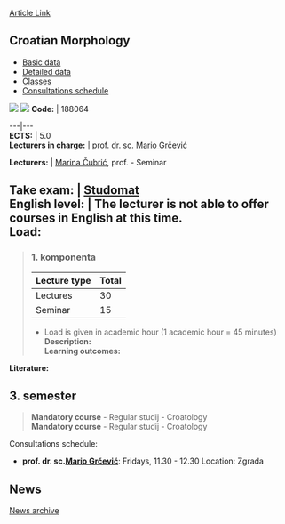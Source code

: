[Article Link](https://www.fhs.hr/en/course/cromor)

## Croatian Morphology
  * [Basic data](https://www.fhs.hr/en/course/cromor#v1id-523762_374553_1_0 "Basic data")
  * [Detailed data](https://www.fhs.hr/en/course/cromor#v1id-523762_374553_1_1 "Detailed data")
  * [Classes](https://www.fhs.hr/en/course/cromor#v1id-523762_374553_1_2 "Classes")
  * [Consultations schedule](https://www.fhs.hr/en/course/cromor#v1id-523762_374553_1_3 "Consultations schedule")


[![](https://www.fhs.hr/img/flags/gif/hr.gif)](https://www.fhs.hr/predmet/mhj) [![](https://www.fhs.hr/img/flags/gif/gb.gif)](https://www.fhs.hr/en/course/cromor)
**Code:** |  188064  
  
---|---  
**ECTS:** |  5.0   
**Lecturers in charge:** |  prof. dr. sc. [Mario Grčević](https://www.fhs.hr/staff/mario.grcevic)   
  
**Lecturers:** |  [Marina Čubrić](https://www.fhs.hr/djelatnik/marina.cubric), prof. - Seminar  
  
**Take exam:** |  [Studomat](http://www.isvu.hr/studomat)  
**English level:** |  The lecturer is not able to offer courses in English at this time.   
**Load:**  
---  
> ### 1. komponenta
> | Lecture type | Total  
> ---|---  
> Lectures | 30  
> Seminar | 15  
> * Load is given in academic hour (1 academic hour = 45 minutes)   
**Description:**  
> **Learning outcomes:**  

  
**Literature:**  

  
**3. semester**  
---  
> **Mandatory course** - Regular studij - Croatology  
>  **Mandatory course** - Regular studij - Croatology  
>   
Consultations schedule: 
  * **prof. dr. sc.[Mario Grčević](https://www.fhs.hr/staff/mario.grcevic)**: 
Fridays, 11.30 - 12.30
Location: Zgrada 


## News
[News archive](https://www.fhs.hr/en/course/cromor?@=215rf#news_114897 "News archive")

